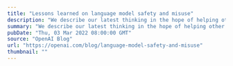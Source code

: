 ```yaml
---
title: "Lessons learned on language model safety and misuse"
description: "We describe our latest thinking in the hope of helping other AI developers address safety and misuse of deployed models."
summary: "We describe our latest thinking in the hope of helping other AI developers address safety and misuse of deployed models."
pubDate: "Thu, 03 Mar 2022 08:00:00 GMT"
source: "OpenAI Blog"
url: "https://openai.com/blog/language-model-safety-and-misuse"
thumbnail: ""
---
```


